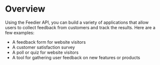# Overview

Using the Feedier API, you can build a variety of applications that allow users to collect feedback from customers and track the results. Here are a few examples:

- A feedback form for website visitors
- A customer satisfaction survey
- A poll or quiz for website visitors
- A tool for gathering user feedback on new features or products
